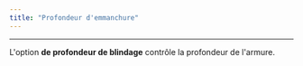 ```yaml
---
title: "Profondeur d'emmanchure"
---
```


***

L'option **de profondeur de blindage** contrôle la profondeur de l'armure.




